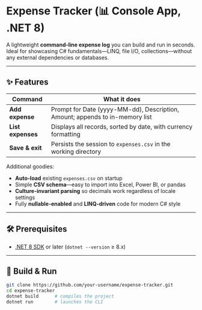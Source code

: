 # Expense Tracker (📊 Console App, .NET 8)

A lightweight **command-line expense log** you can build and run in seconds.  
Ideal for showcasing C# fundamentals—LINQ, file I/O, collections—without any external
dependencies or databases.

---

## ✨ Features
| Command | What it does |
|---------|--------------|
| **Add expense** | Prompt for Date (yyyy-MM-dd), Description, Amount; appends to in-memory list |
| **List expenses** | Displays all records, sorted by date, with currency formatting |
| **Save & exit** | Persists the session to `expenses.csv` in the working directory |

Additional goodies:

* **Auto-load** existing `expenses.csv` on startup  
* Simple **CSV schema**—easy to import into Excel, Power BI, or pandas  
* **Culture-invariant parsing** so decimals work regardless of locale settings  
* Fully **nullable-enabled** and **LINQ-driven** code for modern C# style

---

## 🛠 Prerequisites

* [.NET 8 SDK](https://dotnet.microsoft.com/) or later (`dotnet --version` ≥ 8.x)

---

## 🚀 Build & Run

```bash
git clone https://github.com/your-username/expense-tracker.git
cd expense-tracker
dotnet build      # compiles the project
dotnet run        # launches the CLI
